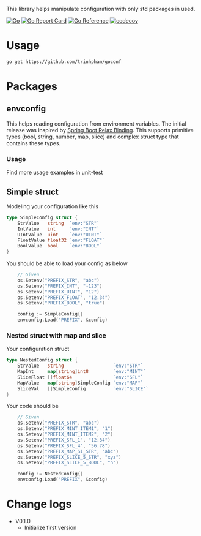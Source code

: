 This library helps manipulate configuration with only std packages in used.

[![Go](https://github.com/trinhpham/goconf/actions/workflows/go.yml/badge.svg)](https://github.com/trinhpham/goconf/actions/workflows/go.yml)
[![Go Report Card](https://goreportcard.com/badge/github.com/trinhpham/goconf)](https://goreportcard.com/report/github.com/trinhpham/goconf)
[![Go Reference](https://pkg.go.dev/badge/github.com/trinhpham/goconf.svg)](https://pkg.go.dev/github.com/trinhpham/goconf)
[![codecov](https://codecov.io/gh/trinhpham/goconf/branch/main/graph/badge.svg?token=JK7065TTWK)](https://codecov.io/gh/trinhpham/goconf)

# Usage
```bash
go get https://github.com/trinhpham/goconf
```

# Packages
## envconfig
This helps reading configuration from environment variables.
The initial release was inspired by [Spring Boot Relax Binding](https://github.com/spring-projects/spring-boot/wiki/Relaxed-Binding-2.0).
This supports primitive types (bool, string, number, map, slice) and complex struct type that contains these types.

### Usage
Find more usage examples in unit-test
## Simple struct
Modeling your configuration like this
```go
type SimpleConfig struct {
	StrValue   string  `env:"STR"`
	IntValue   int     `env:"INT"`
	UIntValue  uint    `env:"UINT"`
	FloatValue float32 `env:"FLOAT"`
	BoolValue  bool    `env:"BOOL"`
}
```
You should be able to load your config as below
```go
	// Given
	os.Setenv("PREFIX_STR", "abc")
	os.Setenv("PREFIX_INT", "-123")
	os.Setenv("PREFIX_UINT", "12")
	os.Setenv("PREFIX_FLOAT", "12.34")
	os.Setenv("PREFIX_BOOL", "true")

	config := SimpleConfig{}
	envconfig.Load("PREFIX", &config)
```
### Nested struct with map and slice
Your configuration struct
```go
type NestedConfig struct {
	StrValue   string                  `env:"STR"`
	MapInt     map[string]int8         `env:"MINT"`
	SliceFloat []float64               `env:"SFL"`
	MapValue   map[string]SimpleConfig `env:"MAP"`
	SliceVal   []SimpleConfig          `env:"SLICE"`
}
```
Your code should be
```go
	// Given
	os.Setenv("PREFIX_STR", "abc")
	os.Setenv("PREFIX_MINT_ITEM1", "1")
	os.Setenv("PREFIX_MINT_ITEM2", "2")
	os.Setenv("PREFIX_SFL_1", "12.34")
	os.Setenv("PREFIX_SFL_4", "56.78")
	os.Setenv("PREFIX_MAP_S1_STR", "abc")
	os.Setenv("PREFIX_SLICE_5_STR", "xyz")
	os.Setenv("PREFIX_SLICE_5_BOOL", "n")

	config := NestedConfig{}
	envconfig.Load("PREFIX", &config)
```
# Change logs
- V0.1.0
    + Initialize first version

